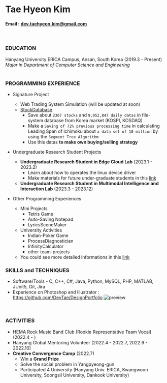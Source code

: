 Tae Hyeon Kim
=====
#### Email : dev.taehyeon.kim@gmail.com
<br/>

### EDUCATION
Hanyang University ERICA Campus, Ansan, South Korea (2019.3 - Present)<br/>
_Major in Department of Computer Science and Engineering_<br/>
<br/>

### PROGRAMMING EXPERIENCE
- Signature Project
  - Web Trading System Simulation (will be updated at soon)
  - [StockDatabase](https://github.com/DevTae/StockDatabasePreview)
    - Save about `2367 stocks` and `9,952,847 daily datas` in file-system database from Korea market (KOSPI, KOSDAQ)
    - Make a `Saving of 72% previous processing time` in calculating Leading Span of Ichimoku about `a data set of 10 million` by using the `Segment Tree Algorithm`
    - Use this datas **to make own buying/selling strategy**

- Undergraduate Research Student Projects
  - **Undergraduate Research Student in Edge Cloud Lab** (2023.1 - 2023.2)
    - Learn about how to operates the linux device driver
    - Make materials for future under-graduate students in this [link](https://github.com/DevTae/Linux-Device-Driver)
  - **Undergraduate Research Student in Multimodal Intelligence and Interaction Lab** (2023.3 - 2023.12)

- Other Programming Experiences
  - Mini Projects
    - Tetris Game
    - Auto-Saving Notepad
    - LyricsSceneMaker
  - University Activities
    - Indian-Poker Game
    - ProcessDiagnostician
    - InfinityCalculator
    - other team-projects
  - You could see more detailed informations in this [link](https://github.com/DevTae/DevTae/blob/main/PROJECTS.md)

### SKILLS and TECHNIQUES
 - Software/Tools - C, C++, C#, Java, Python, MySQL, PHP, MATLAB, JUnit5, Git, Jira
 - Experience on Photoshop and Illustrator : https://github.com/DevTae/DesignPortfolio
 ![preview](https://user-images.githubusercontent.com/55177359/211186492-460fc33f-a2b9-4852-a534-ac27600c025e.png)
<br/> 

### ACTIVITIES
 - HEMA Rock Music Band Club (Rookie Representative Team Vocal) (2022.4 - )
 - Hanyang Global Mentoring Volunteer (2022.4 - 2022.7, 2022.9 - 2022.10)
 - **Creative Convergence Camp** (2022.7)
   - Win a **Grand Prize**
   - Solve the social problem in Yangpyeong-gun
   - Participated 4 University (Hanyang Univ. ERICA, Kwangwoon University, Soongsil University, Dankook University)
